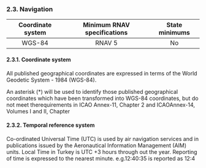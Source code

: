 ### 	2.3. Navigation

| Coordinate system | Minimum RNAV specifications | State minimums |
| :---------------: | :-------------------------: | :------------: |
|      WGS-84       |           RNAV 5            |       No       |

#### 2.3.1. Coordinate system

All published geographical coordinates are expressed in terms of  the  World  Geodetic  System - 1984 (WGS-84).

An asterisk (*) will be used to identify those published geographical coordinates which have been transformed into WGS-84 coordinates,  but do not  meet  therequirements in ICAO Annex-11, Chapter 2 and ICAOAnnex-14, Volumes I and II, Chapter

#### 2.3.2. Temporal reference system

Co-ordinated Universal Time (UTC) is used by air navigation services and in publications issued by the Aeronautical Information Management (AIM) units. Local Time in Turkey is UTC +3 hours through out the year. Reporting of time is expressed to the nearest minute. e.g.12:40:35 is reported as 12:4

